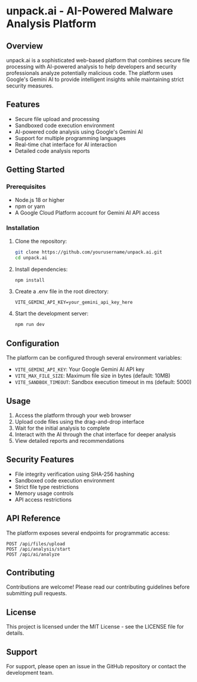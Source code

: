 # unpack.ai - AI-Powered Malware Analysis Platform

## Overview
unpack.ai is a sophisticated web-based platform that combines secure file processing with AI-powered analysis to help developers and security professionals analyze potentially malicious code. The platform uses Google's Gemini AI to provide intelligent insights while maintaining strict security measures.

## Features
- Secure file upload and processing
- Sandboxed code execution environment
- AI-powered code analysis using Google's Gemini AI
- Support for multiple programming languages
- Real-time chat interface for AI interaction
- Detailed code analysis reports

## Getting Started

### Prerequisites
- Node.js 18 or higher
- npm or yarn
- A Google Cloud Platform account for Gemini AI API access

### Installation
1. Clone the repository:
   ```bash
   git clone https://github.com/yourusername/unpack.ai.git
   cd unpack.ai
   ```

2. Install dependencies:
   ```bash
   npm install
   ```

3. Create a .env file in the root directory:
   ```env
   VITE_GEMINI_API_KEY=your_gemini_api_key_here
   ```

4. Start the development server:
   ```bash
   npm run dev
   ```

## Configuration
The platform can be configured through several environment variables:

- `VITE_GEMINI_API_KEY`: Your Google Gemini AI API key
- `VITE_MAX_FILE_SIZE`: Maximum file size in bytes (default: 10MB)
- `VITE_SANDBOX_TIMEOUT`: Sandbox execution timeout in ms (default: 5000)

## Usage
1. Access the platform through your web browser
2. Upload code files using the drag-and-drop interface
3. Wait for the initial analysis to complete
4. Interact with the AI through the chat interface for deeper analysis
5. View detailed reports and recommendations

## Security Features
- File integrity verification using SHA-256 hashing
- Sandboxed code execution environment
- Strict file type restrictions
- Memory usage controls
- API access restrictions

## API Reference
The platform exposes several endpoints for programmatic access:

```
POST /api/files/upload
POST /api/analysis/start
POST /api/ai/analyze
```

## Contributing
Contributions are welcome! Please read our contributing guidelines before submitting pull requests.

## License
This project is licensed under the MIT License - see the LICENSE file for details.

## Support
For support, please open an issue in the GitHub repository or contact the development team.